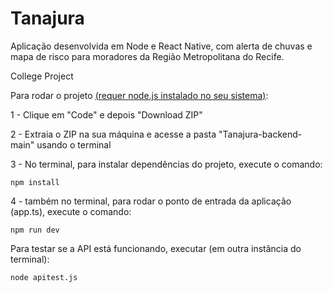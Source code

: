 # Tanajura

Aplicação desenvolvida em Node e React Native, com alerta de chuvas e mapa de risco para moradores da Região Metropolitana do Recife.


College Project

Para rodar o projeto [(requer node.js instalado no seu sistema)](https://nodejs.org/en/download/):

1 - Clique em "Code" e depois "Download ZIP"

2 - Extraia o ZIP na sua máquina e acesse a pasta "Tanajura-backend-main" usando o terminal

3 - No terminal, para instalar dependências do projeto, execute o comando:

```
npm install
```

4 - também no terminal, para rodar o ponto de entrada da aplicação (app.ts), execute o comando:

```
npm run dev
```


Para testar se a API está funcionando, executar (em outra instância do terminal):

```
node apitest.js 
```

